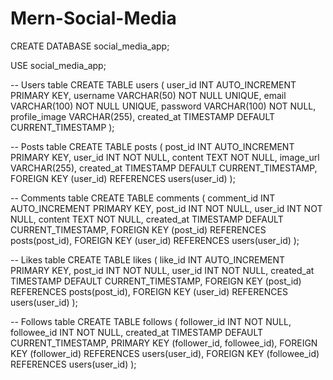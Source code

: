# Mern-Social-Media

CREATE DATABASE social_media_app;

USE social_media_app;

-- Users table
CREATE TABLE users (
    user_id INT AUTO_INCREMENT PRIMARY KEY,
    username VARCHAR(50) NOT NULL UNIQUE,
    email VARCHAR(100) NOT NULL UNIQUE,
    password VARCHAR(100) NOT NULL,
    profile_image VARCHAR(255),
    created_at TIMESTAMP DEFAULT CURRENT_TIMESTAMP
);

-- Posts table
CREATE TABLE posts (
    post_id INT AUTO_INCREMENT PRIMARY KEY,
    user_id INT NOT NULL,
    content TEXT NOT NULL,
    image_url VARCHAR(255),
    created_at TIMESTAMP DEFAULT CURRENT_TIMESTAMP,
    FOREIGN KEY (user_id) REFERENCES users(user_id)
);

-- Comments table
CREATE TABLE comments (
    comment_id INT AUTO_INCREMENT PRIMARY KEY,
    post_id INT NOT NULL,
    user_id INT NOT NULL,
    content TEXT NOT NULL,
    created_at TIMESTAMP DEFAULT CURRENT_TIMESTAMP,
    FOREIGN KEY (post_id) REFERENCES posts(post_id),
    FOREIGN KEY (user_id) REFERENCES users(user_id)
);

-- Likes table
CREATE TABLE likes (
    like_id INT AUTO_INCREMENT PRIMARY KEY,
    post_id INT NOT NULL,
    user_id INT NOT NULL,
    created_at TIMESTAMP DEFAULT CURRENT_TIMESTAMP,
    FOREIGN KEY (post_id) REFERENCES posts(post_id),
    FOREIGN KEY (user_id) REFERENCES users(user_id)
);

-- Follows table
CREATE TABLE follows (
    follower_id INT NOT NULL,
    followee_id INT NOT NULL,
    created_at TIMESTAMP DEFAULT CURRENT_TIMESTAMP,
    PRIMARY KEY (follower_id, followee_id),
    FOREIGN KEY (follower_id) REFERENCES users(user_id),
    FOREIGN KEY (followee_id) REFERENCES users(user_id)
);
